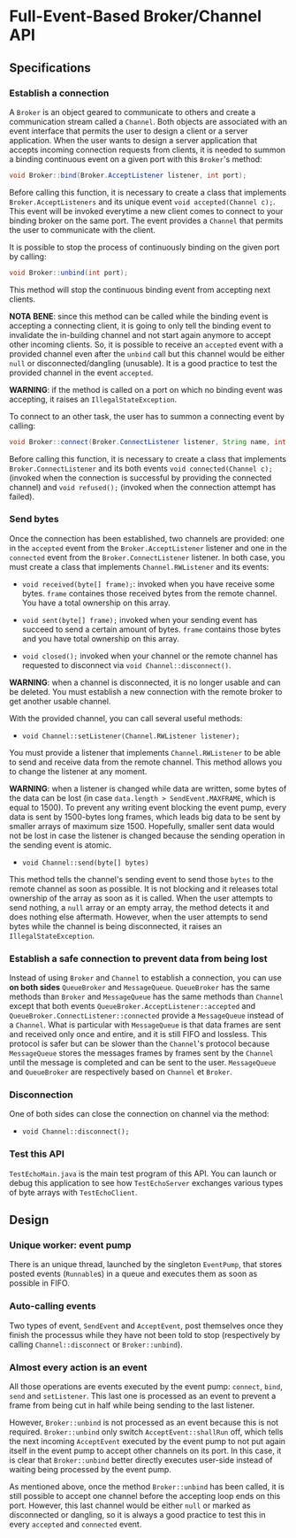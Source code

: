 # Full-Event-Based Broker/Channel API

## Specifications

### Establish a connection

A ``Broker`` is an object geared to communicate to others and create a communication stream called a ``Channel``. Both objects are associated with an event interface that permits the user to design a client or a server application. When the user wants to design a server application that accepts incoming connection requests from clients, it is needed to summon a binding continuous event on a given port with this ``Broker``'s method:

```java
void Broker::bind(Broker.AcceptListener listener, int port);
```

Before calling this function, it is necessary to create a class that implements ``Broker.AcceptListeners`` and its unique event ``void accepted(Channel c);``. This event will be invoked everytime a new client comes to connect to your binding broker on the same port. The event provides a ``Channel`` that permits the user to communicate with the client.

It is possible to stop the process of continuously binding on the given port by calling:

```java
void Broker::unbind(int port);
```

This method will stop the continuous binding event from accepting next clients.

**NOTA BENE**: since this method can be called while the binding event is accepting a connecting client, it is going to only tell the binding event to invalidate the in-building channel and not start again anymore to accept other incoming clients. So, it is possible to receive an ``accepted`` event with a provided channel even after the ``unbind`` call but this channel would be either ``null`` or disconnected/dangling (unusable). It is a good practice to test the provided channel in the event ``accepted``.

**WARNING**: if the method is called on a port on which no binding event was accepting, it raises an ``IllegalStateException``.

To connect to an other task, the user has to summon a connecting event by calling:

```java
void Broker::connect(Broker.ConnectListener listener, String name, int port);
```

Before calling this function, it is necessary to create a class that implements ``Broker.ConnectListener`` and its both events ``void connected(Channel c);`` (invoked when the connection is successful by providing the connected channel) and ``void refused();`` (invoked when the connection attempt has failed).

### Send bytes

Once the connection has been established, two channels are provided: one in the ``accepted`` event from the ``Broker.AcceptListener`` listener and one in the ``connected`` event from the ``Broker.ConnectListener`` listener. In both case, you must create a class that implements ``Channel.RWListener`` and its events:

- ``void received(byte[] frame);``: invoked when you have receive some bytes. ``frame`` containes those received bytes from the remote channel. You have a total ownership on this array.
 
- ``void sent(byte[] frame);`` invoked when your sending event has succeed to send a certain amount of bytes. ``frame`` contains those bytes and you have total ownership on this array.

- ``void closed();`` invoked when your channel or the remote channel has requested to disconnect via ``void Channel::disconnect()``.

**WARNING**: when a channel is disconnected, it is no longer usable and can be deleted. You must establish a new connection with the remote broker to get another usable channel.

With the provided channel, you can call several useful methods:

- ``void Channel::setListener(Channel.RWListener listener);``

You must provide a listener that implements ``Channel.RWListener`` to be able to send and receive data from the remote channel. This method allows you to change the listener at any moment.

**WARNING**: when a listener is changed while data are written, some bytes of the data can be lost (in case ``data.length > SendEvent.MAXFRAME``, which is equal to $1500$). To prevent any writing event blocking the event pump, every data is sent by $1500$-bytes long frames, which leads big data to be sent by smaller arrays of maximum size $1500$. Hopefully, smaller sent data would not be lost in case the listener is changed because the sending operation in the sending event is atomic.

- ``void Channel::send(byte[] bytes)``

This method tells the channel's sending event to send those ``bytes`` to the remote channel as soon as possible. It is not blocking and it releases total ownership of the array as soon as it is called. When the user attempts to send nothing, a ``null`` array or an empty array, the method detects it and does nothing else aftermath. However, when the user attempts to send bytes while the channel is being disconnected, it raises an ``IllegalStateException``.

### Establish a safe connection to prevent data from being lost

Instead of using ``Broker`` and ``Channel`` to establish a connection, you can use **on both sides** ``QueueBroker`` and ``MessageQueue``. ``QueueBroker`` has the same methods than ``Broker`` and ``MessageQueue`` has the same methods than ``Channel`` except that both events ``QueueBroker.AcceptListener::accepted`` and ``QueueBroker.ConnectListener::connected`` provide a ``MessageQueue`` instead of a ``Channel``. What is particular with ``MessageQueue`` is that data frames are sent and received only once and entire, and it is still FIFO and lossless. This protocol is safer but can be slower than the ``Channel``'s protocol because ``MessageQueue`` stores the messages frames by frames sent by the ``Channel`` until the message is completed and can be sent to the user. ``MessageQueue`` and ``QueueBroker`` are respectively based on ``Channel`` et ``Broker``.

### Disconnection

One of both sides can close the connection on channel via the method:

- ``void Channel::disconnect();``

### Test this API

``TestEchoMain.java`` is the main test program of this API. You can launch or debug this application to see how ``TestEchoServer`` exchanges various types of byte arrays with ``TestEchoClient``.

## Design

### Unique worker: event pump

There is an unique thread, launched by the singleton ``EventPump``, that stores posted events (``Runnable``s) in a queue and executes them as soon as possible in FIFO.

### Auto-calling events

Two types of event, ``SendEvent`` and ``AcceptEvent``, post themselves once they finish the processus while they have not been told to stop (respectively by calling ``Channel::disconnect`` or ``Broker::unbind``).

### Almost every action is an event

All those operations are events executed by the event pump: ``connect``, ``bind``, ``send`` and ``setListener``. This last one is processed as an event to prevent a frame from being cut in half while being sending to the last listener.

However, ``Broker::unbind`` is not processed as an event because this is not required. ``Broker::unbind`` only switch ``AcceptEvent::shallRun`` off, which tells the next incoming ``AcceptEvent`` executed by the event pump to not put again itself in the event pump to accept other channels on its port. In this case, it is clear that ``Broker::unbind`` better directly executes user-side instead of waiting being processed by the event pump.

As mentioned above, once the method ``Broker::unbind`` has been called, it is still possible to accept one channel before the accepting loop ends on this port. However, this last channel would be either ``null`` or marked as disconnected or dangling, so it is always a good practice to test this in every ``accepted`` and ``connected`` event.
